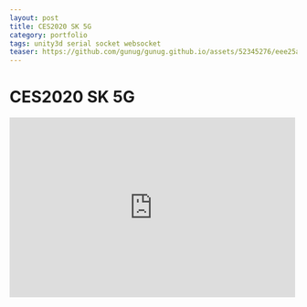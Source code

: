 ```yaml
---
layout: post
title: CES2020 SK 5G
category: portfolio
tags: unity3d serial socket websocket
teaser: https://github.com/gunug/gunug.github.io/assets/52345276/eee25a26-bcf2-432f-9386-c360b1bc4e32
---
```


# CES2020 SK 5G

<iframe width="500" height="315" src="https://www.youtube.com/embed/gK4rc1HLrHI?si=Z-P6ItM0dz0dJ-91" title="YouTube video player" frameborder="0" allow="accelerometer; autoplay; clipboard-write; encrypted-media; gyroscope; picture-in-picture; web-share" allowfullscreen></iframe>